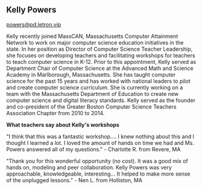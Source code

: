 ## Kelly Powers

[powers@pd.letron.vip](mailto:powers@pd.letron.vip)

Kelly recently joined MassCAN, Massachusetts Computer Attainment Network to work on major computer science education initiatives in the state. In her position as Director of Computer Science Teacher Leadership, she focuses on developing teachers and facilitating workshops for teachers to teach computer science in K-12. Prior to this appointment, Kelly served as Department Chair of Computer Science at the Advanced Math and Science Academy in Marlborough, Massachusetts. She has taught computer science for the past 15 years and has worked with national leaders to pilot and create computer science curriculum. She is currently working on a team with the Massachusetts Department of Education to create new computer science and digital literacy standards. Kelly served as the founder and co-president of the Greater Boston Computer Science Teachers Association Chapter from 2010 to 2014.

**What teachers say about Kelly's workshops**

"I think that this was a fantastic workshop....  I knew nothing about this and I thought I learned a lot.  I loved the amount of hands on time we had and Ms. Powers answered all of my questions." - Charlotte R. from Revere, MA

"Thank you for this wonderful opportunity (no cost).  It was a good mix of hands on,  modeling and peer collaboration.  Kelly Powers was very approachable, knowledgeable, interesting...  It helped to make more sense of the unplugged lessons." - Nen L. from Holliston, MA